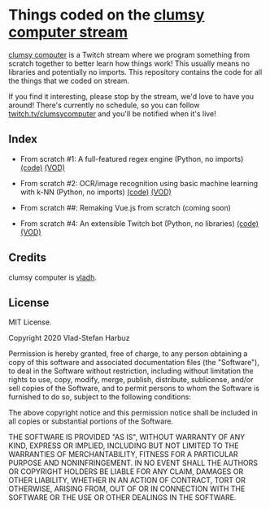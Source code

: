 # Things coded on the [clumsy computer stream](https://twitch.tv/clumsycomputer)

[clumsy computer](https://twitch.tv/clumsycomputer) is a Twitch stream where we program something
from scratch together to better learn how things work! This usually means no libraries
and potentially no imports. This repository contains the code for
all the things that we coded on stream.

If you find it interesting, please stop by the stream, we'd love to have you around! There's
currently no schedule, so you can follow [twitch.tv/clumsycomputer](https://twitch.tv/clumsycomputer)
and you'll be notified when it's live!

## Index

* From scratch #1: A full-featured regex engine (Python, no imports)
[(code)](https://github.com/vladh/clumsycomputer/tree/master/from-scratch-1-regex)
[(VOD)](https://www.youtube.com/watch?v=fgp0tKWYQWY)

* From scratch #2: OCR/image recognition using basic machine learning with k-NN (Python, no imports)
[(code)](https://github.com/vladh/clumsycomputer/tree/master/from-scratch-2-ocr)
[(VOD)](https://www.youtube.com/watch?v=vzabeKdW9tE)

* From scratch ##: Remaking Vue.js from scratch (coming soon)

* From scratch #4: An extensible Twitch bot (Python, no libraries)
[(code)](https://github.com/vladh/clumsycomputer/tree/master/from-scratch-4-twitch-bot)
[(VOD)](https://youtu.be/pT45y04wEZg )

## Credits

clumsy computer is [vladh](https://vladh.net).

## License

MIT License.

Copyright 2020 Vlad-Stefan Harbuz

Permission is hereby granted, free of charge, to any person obtaining a copy of
this software and associated documentation files (the "Software"), to deal in
the Software without restriction, including without limitation the rights to
use, copy, modify, merge, publish, distribute, sublicense, and/or sell copies
of the Software, and to permit persons to whom the Software is furnished to do
so, subject to the following conditions:

The above copyright notice and this permission notice shall be included in all
copies or substantial portions of the Software.

THE SOFTWARE IS PROVIDED "AS IS", WITHOUT WARRANTY OF ANY KIND, EXPRESS OR
IMPLIED, INCLUDING BUT NOT LIMITED TO THE WARRANTIES OF MERCHANTABILITY,
FITNESS FOR A PARTICULAR PURPOSE AND NONINFRINGEMENT. IN NO EVENT SHALL THE
AUTHORS OR COPYRIGHT HOLDERS BE LIABLE FOR ANY CLAIM, DAMAGES OR OTHER
LIABILITY, WHETHER IN AN ACTION OF CONTRACT, TORT OR OTHERWISE, ARISING FROM,
OUT OF OR IN CONNECTION WITH THE SOFTWARE OR THE USE OR OTHER DEALINGS IN THE
SOFTWARE.
